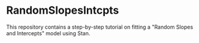 # RandomSlopesIntcpts
This repository contains a step-by-step tutorial on fitting a "Random Slopes and Intercepts" model using Stan. 
